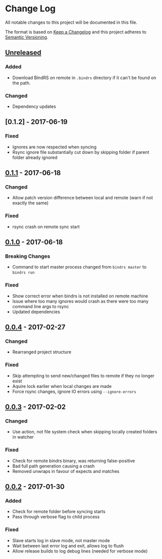 # Change Log
All notable changes to this project will be documented in this file.

The format is based on [Keep a Changelog](http://keepachangelog.com/)
and this project adheres to [Semantic Versioning](http://semver.org/).

## [Unreleased]
### Added
- Download BindRS on remote in `.bindrs` directory if it can't be found on the path.

### Changed
- Dependency updates

## [0.1.2] - 2017-06-19
### Fixed
- Ignores are now respected when syncing
- Rsync ignore file substantially cut down by skipping folder if parent folder already ignored

## [0.1.1] - 2017-06-18
### Changed
- Allow patch version difference between local and remote (warn if not exactly the same)

### Fixed
- rsync crash on remote sync start

## [0.1.0] - 2017-06-18
### Breaking Changes
- Command to start master process changed from `bindrs master` to `bindrs run`

### Fixed
- Show correct error when bindrs is not installed on remote machine
- Issue where too many ignores would crash as there were too many command line args to rsync
- Updated dependencies

## [0.0.4] - 2017-02-27
### Changed
- Rearranged project structure

### Fixed
- Skip attempting to send new/changed files to remote if they no longer exist
- Aquire lock earlier when local changes are made
- Force rsync changes, ignore IO errors using `--ignore-errors`

## [0.0.3] - 2017-02-02
### Changed
- Use action, not file system check when skipping locally created folders in watcher

### Fixed
- Check for remote bindrs binary, was returning false-positive
- Bad full path generation causing a crash
- Removed unwraps in favour of expects and matches

## [0.0.2] - 2017-01-30
### Added
- Check for remote folder before syncing starts
- Pass through verbose flag to child process

### Fixed
- Slave starts log in slave mode, not master mode
- Wait between last error log and exit, allows log to flush
- Allow release builds to log debug lines (needed for verbose mode)

[Unreleased]: https://github.com/daveallie/bindrs/compare/v0.1.2...HEAD
[0.1.1]: https://github.com/daveallie/bindrs/compare/v0.1.1...v0.1.2
[0.1.1]: https://github.com/daveallie/bindrs/compare/v0.1.0...v0.1.1
[0.1.0]: https://github.com/daveallie/bindrs/compare/v0.0.4...v0.1.0
[0.0.4]: https://github.com/daveallie/bindrs/compare/v0.0.3...v0.0.4
[0.0.3]: https://github.com/daveallie/bindrs/compare/v0.0.2...v0.0.3
[0.0.2]: https://github.com/daveallie/bindrs/compare/v0.0.1...v0.0.2
